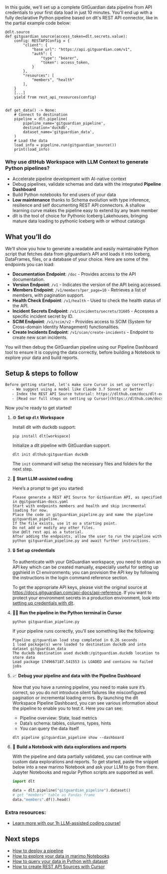 In this guide, we'll set up a complete GitGuardian data pipeline from API credentials to your first data load in just 10 minutes. You'll end up with a fully declarative Python pipeline based on dlt's REST API connector, like in the partial example code below:

```python-outcome
@dlt.source
def gitguardian_source(access_token=dlt.secrets.value):
    config: RESTAPIConfig = {
        "client": {
            "base_url": "https://api.gitguardian.com/v1",
            "auth": {
                "type": "bearer",
                "token": access_token,
            }
        },
        "resources": [
            "members", "health"
        ],
    }
    [...]
    yield from rest_api_resources(config)


def get_data() -> None:
    # Connect to destination
    pipeline = dlt.pipeline(
        pipeline_name='gitguardian_pipeline',
        destination='duckdb',
        dataset_name='gitguardian_data', 
    )
    # Load the data
    load_info = pipeline.run(gitguardian_source())
    print(load_info) 
```

### Why use dltHub Workspace with LLM Context to generate Python pipelines?

- Accelerate pipeline development with AI-native context
- Debug pipelines, validate schemas and data with the integrated **Pipeline Dashboard**
- Build Python notebooks for end users of your data
- **Low maintenance** thanks to Schema evolution with type inference, resilience and self documenting REST API connectors. A shallow learning curve makes the pipeline easy to extend by any team member
- dlt is the tool of choice for Pythonic Iceberg Lakehouses, bringing mature data loading to pythonic Iceberg with or without catalogs

## What you’ll do

We’ll show you how to generate a readable and easily maintainable Python script that fetches data from gitguardian’s API and loads it into Iceberg, DataFrames, files, or a database of your choice. Here are some of the endpoints you can load:

- **Documentation Endpoint**: `/doc` - Provides access to the API documentation.
- **Version Endpoint**: `/v1` - Indicates the version of the API being accessed.
- **Members Endpoint**: `/v1/members?per_page=10` - Retrieves a list of members, with pagination support.
- **Health Check Endpoint**: `/v1/health` - Used to check the health status of the API.
- **Incident Secrets Endpoint**: `/v1/incidents/secrets/31605` - Accesses a specific incident secret by ID.
- **SCIM Endpoint**: `/v1/scim/v2` - Provides access to SCIM (System for Cross-domain Identity Management) functionalities.
- **Create Incidents Endpoint**: `/v1/scan/create-incidents` - Endpoint to create new scan incidents.

You will then debug the GitGuardian pipeline using our Pipeline Dashboard tool to ensure it is copying the data correctly, before building a Notebook to explore your data and build reports.

## Setup & steps to follow

```default
Before getting started, let's make sure Cursor is set up correctly:
   - We suggest using a model like Claude 3.7 Sonnet or better
   - Index the REST API Source tutorial: https://dlthub.com/docs/dlt-ecosystem/verified-sources/rest_api/ and add it to context as **@dlt rest api**
   - [Read our full steps on setting up Cursor](https://dlthub.com/docs/dlt-ecosystem/llm-tooling/cursor-restapi#23-configuring-cursor-with-documentation)
```

Now you're ready to get started!

1. ⚙️ **Set up `dlt` Workspace**
    
    Install dlt with duckdb support:
    ```shell
    pip install dlt[workspace]
    ```

    Initialize a dlt pipeline with GitGuardian support.
    ```shell
    dlt init dlthub:gitguardian duckdb
    ```

    The `init` command will setup the necessary files and folders for the next step.
    
2. 🤠 **Start LLM-assisted coding**
    
    Here’s a prompt to get you started:
    
    ```prompt
    Please generate a REST API Source for GitGuardian API, as specified in @gitguardian-docs.yaml 
    Start with endpoints members and health and skip incremental loading for now. 
    Place the code in gitguardian_pipeline.py and name the pipeline gitguardian_pipeline. 
    If the file exists, use it as a starting point. 
    Do not add or modify any other files. 
    Use @dlt rest api as a tutorial. 
    After adding the endpoints, allow the user to run the pipeline with python gitguardian_pipeline.py and await further instructions.
    ```

    
3. 🔒 **Set up credentials** 
    
    To authenticate with your GitGuardian workspace, you need to obtain an API key which can be created manually, especially useful for setting up ggshield in CI environments; you can provision the API key by following the instructions in the login command reference section.
    
    To get the appropriate API keys, please visit the original source at https://docs.gitguardian.com/api-docs/api-reference.
    If you want to protect your environment secrets in a production environment, look into [setting up credentials with dlt](https://dlthub.com/docs/walkthroughs/add_credentials).
    
4. 🏃‍♀️ **Run the pipeline in the Python terminal in Cursor**
    
    ```shell
    python gitguardian_pipeline.py
    ```
    
    If your pipeline runs correctly, you’ll see something like the following:
    
    ```shell
    Pipeline gitguardian load step completed in 0.26 seconds
    1 load package(s) were loaded to destination duckdb and into dataset gitguardian_data
    The duckdb destination used duckdb:/gitguardian.duckdb location to store data
    Load package 1749667187.541553 is LOADED and contains no failed jobs
    ```
    
5. 📈 **Debug your pipeline and data with the Pipeline Dashboard**

    Now that you have a running pipeline, you need to make sure it’s correct, so you do not introduce silent failures like misconfigured pagination or incremental loading errors. By launching the dlt Workspace Pipeline Dashboard, you can see various information about the pipeline to enable you to test it. Here you can see:
    - Pipeline overview: State, load metrics
    - Data’s schema: tables, columns, types, hints
    - You can query the data itself
    
    ```shell
    dlt pipeline gitguardian_pipeline show --dashboard
    ```
    
6. 🐍 **Build a Notebook with data explorations and reports**

    With the pipeline and data partially validated, you can continue with custom data explorations and reports. To get started, paste the snippet below into a new marimo Notebook and ask your LLM to go from there. Jupyter Notebooks and regular Python scripts are supported as well.

    
    ```python
    import dlt

   data = dlt.pipeline("gitguardian_pipeline").dataset()
   # get "members" table as Pandas frame
   data."members".df().head()
    ```

### Extra resources:

- [Learn more with our 1h LLM-assisted coding course!](https://www.youtube.com/watch?v=GGid70rnJuM)

## Next steps

- [How to deploy a pipeline](https://dlthub.com/docs/walkthroughs/deploy-a-pipeline)
- [How to explore your data in marimo Notebooks](https://dlthub.com/docs/general-usage/dataset-access/marimo)
- [How to query your data in Python with dataset](https://dlthub.com/docs/general-usage/dataset-access/dataset)
- [How to create REST API Sources with Cursor](https://dlthub.com/docs/dlt-ecosystem/llm-tooling/cursor-restapi)